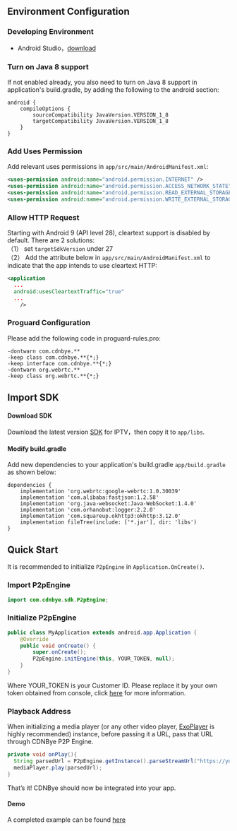 
## Environment Configuration
### Developing Environment

- Android Studio，[download](http://developer.android.com/intl/zh-cn/sdk/index.html)

### Turn on Java 8 support
If not enabled already, you also need to turn on Java 8 support in application's build.gradle, by adding the following to the android section:
```
android {
    compileOptions {
        sourceCompatibility JavaVersion.VERSION_1_8
        targetCompatibility JavaVersion.VERSION_1_8
    }
}
```

### Add Uses Permission
Add relevant uses permissions in `app/src/main/AndroidManifest.xml`:
```xml
<uses-permission android:name="android.permission.INTERNET" />
<uses-permission android:name="android.permission.ACCESS_NETWORK_STATE" />
<uses-permission android:name="android.permission.READ_EXTERNAL_STORAGE" />
<uses-permission android:name="android.permission.WRITE_EXTERNAL_STORAGE" />
```

### Allow HTTP Request
Starting with Android 9 (API level 28), cleartext support is disabled by default. There are 2 solutions:
<br>
（1） set `targetSdkVersion` under 27
<br>
（2） Add the attribute below in `app/src/main/AndroidManifest.xml` to indicate that the app intends to use cleartext HTTP:
```xml
<application
  ...
  android:usesCleartextTraffic="true"
  ...
    />
```

### Proguard Configuration
Please add the following code in proguard-rules.pro:
```
-dontwarn com.cdnbye.**
-keep class com.cdnbye.**{*;}
-keep interface com.cdnbye.**{*;}
-dontwarn org.webrtc.**
-keep class org.webrtc.**{*;}
```

## Import SDK
<!--
### Import by Gradle
```
dependencies {
  implementation 'com.cdnbye:sdk:latest.release'
}
```
### Import Manually
-->

#### Download SDK
Download the latest version [SDK](https://cdnbye.oss-cn-beijing.aliyuncs.com/android_sdk/cdnbye-iptv-1.3.6.jar) for IPTV，then copy it to `app/libs`. 

#### Modify build.gradle
Add new dependencies to your application's build.gradle `app/build.gradle` as shown below:
```
dependencies {
    implementation 'org.webrtc:google-webrtc:1.0.30039'
    implementation 'com.alibaba:fastjson:1.2.58'
    implementation 'org.java-websocket:Java-WebSocket:1.4.0'
    implementation 'com.orhanobut:logger:2.2.0'
    implementation 'com.squareup.okhttp3:okhttp:3.12.0'
    implementation fileTree(include: ['*.jar'], dir: 'libs')
}
```

## Quick Start
It is recommended to initialize `P2pEngine` in `Application.OnCreate()`.
### Import P2pEngine
```java
import com.cdnbye.sdk.P2pEngine;
```

### Initialize P2pEngine
```java
public class MyApplication extends android.app.Application {
    @Override
    public void onCreate() {
        super.onCreate();
        P2pEngine.initEngine(this, YOUR_TOKEN, null);
    }
}
```
Where YOUR_TOKEN is your Customer ID. Please replace it by your own token obtained from console, click [here](/en/bindings?id=app-id-and-token) for more information. 

### Playback Address
When initializing a media player (or any other video player, [ExoPlayer](https://github.com/google/ExoPlayer) is highly recommended) instance, before passing it a URL, pass that URL through CDNBye P2P Engine.
```java
private void onPlay(){
  String parsedUrl = P2pEngine.getInstance().parseStreamUrl("https://your_stream.m3u8");
  mediaPlayer.play(parsedUrl);
}
```
That’s it! CDNBye should now be integrated into your app.

#### Demo
A completed example can be found [here](https://github.com/cdnbye/android-p2p-engine)